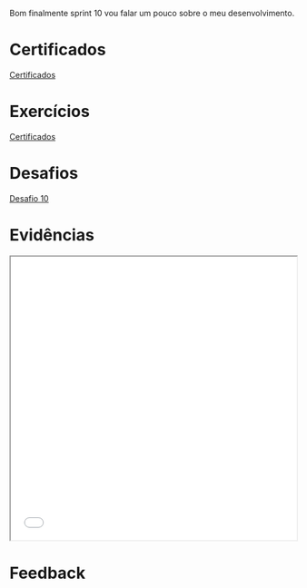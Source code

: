 Bom finalmente sprint 10 vou falar um pouco sobre o meu desenvolvimento.


# Certificados

[Certificados](../Sprint-10/certificados/img/nada.txt)

# Exercícios

[Certificados](../Sprint-10/exercicios/nada.txt)

# Desafios

[Desafio 10](../Sprint-10/Desafio/README.MD)


# Evidências


 
<iframe src="../Sprint_10/evidencias/img_pdf/My_dashboard.pdf" width="100%" height="500px"></iframe>

# Feedback

